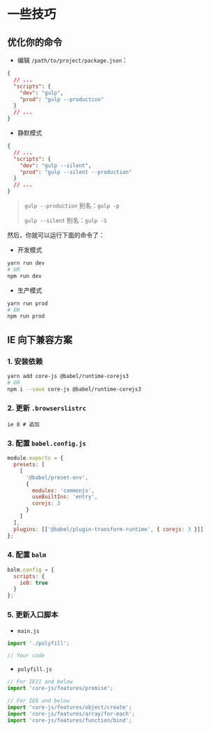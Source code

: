 # 一些技巧

## 优化你的命令

- 编辑 `/path/to/project/package.json`：

```json
{
  // ...
  "scripts": {
    "dev": "gulp",
    "prod": "gulp --production"
  }
  // ...
}
```

- 静默模式

```json
{
  // ...
  "scripts": {
    "dev": "gulp --silent",
    "prod": "gulp --silent --production"
  }
  // ...
}
```

> `gulp --production` 别名：`gulp -p`
>
> `gulp --silent` 别名：`gulp -S`

然后，你就可以运行下面的命令了：

- 开发模式

```sh
yarn run dev
# OR
npm run dev
```

- 生产模式

```sh
yarn run prod
# OR
npm run prod
```

## IE 向下兼容方案

### 1. 安装依赖

```sh
yarn add core-js @babel/runtime-corejs3
# OR
npm i --save core-js @babel/runtime-corejs3
```

### 2. 更新 `.browserslistrc`

```
ie 8 # 追加
```

### 3. 配置 `babel.config.js`

```js
module.exports = {
  presets: [
    [
      '@babel/preset-env',
      {
        modules: 'commonjs',
        useBuiltIns: 'entry',
        corejs: 3
      }
    ]
  ],
  plugins: [['@babel/plugin-transform-runtime', { corejs: 3 }]]
};
```

### 4. 配置 `balm`

```js
balm.config = {
  scripts: {
    ie8: true
  }
};
```

### 5. 更新入口脚本

- `main.js`

```js
import './polyfill';

// Your code
```

- `polyfill.js`

```js
// For IE11 and below
import 'core-js/features/promise';

// For IE8 and below
import 'core-js/features/object/create';
import 'core-js/features/array/for-each';
import 'core-js/features/function/bind';
```
